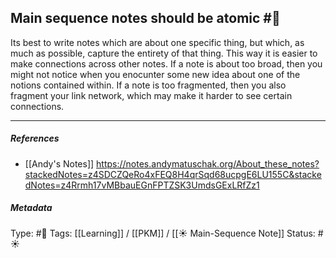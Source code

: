 ## Main sequence notes should be atomic  #🧠 

Its best to write notes which are about one specific thing, but which, as much as possible, capture the entirety of that thing. This way it is easier to make connections across other notes. If a note is about too broad, then you might not notice when you enocunter some new idea about one of the notions contained within. If a note is too fragmented, then you also fragment your link network, which may make it harder to see certain connections.

___

##### References

- [[Andy's Notes]]
  https://notes.andymatuschak.org/About_these_notes?stackedNotes=z4SDCZQeRo4xFEQ8H4qrSqd68ucpgE6LU155C&stackedNotes=z4Rrmh17vMBbauEGnFPTZSK3UmdsGExLRfZz1

##### Metadata
Type: #🔴 
Tags: [[Learning]] / [[PKM]] / [[☀️ Main-Sequence Note]]
Status: #☀️ 